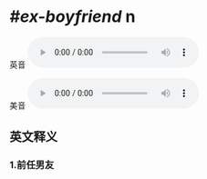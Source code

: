 # ***\#ex-boyfriend*** n
英音
<audio src="./media/ex-boyfriend1_AAC.aac" controls="controls"></audio>

美音
<audio src="./media/ex-boyfriend2_AAC.aac" controls="controls"></audio>



  

英文释义
---
### 1.**前任男友**  


